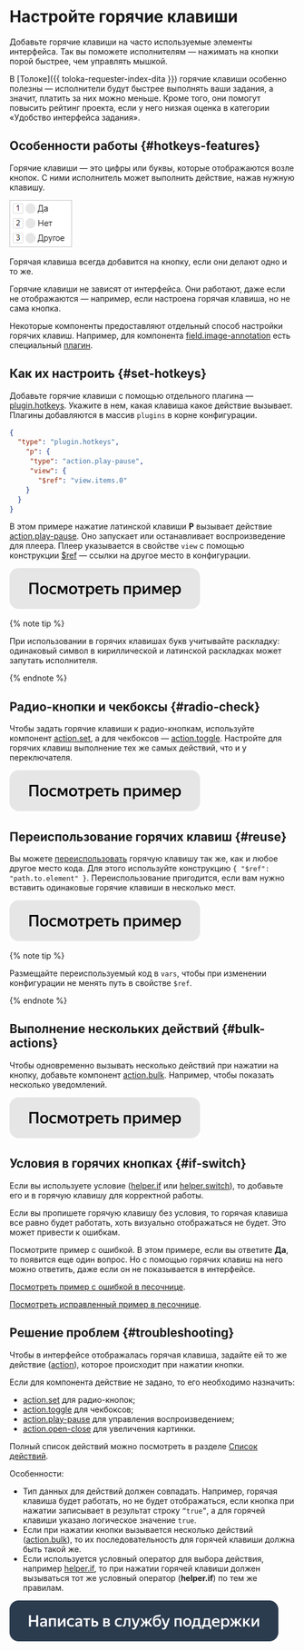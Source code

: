 # Настройте горячие клавиши

Добавьте горячие клавиши на часто используемые элементы интерфейса. Так вы поможете исполнителям — нажимать на кнопки порой быстрее, чем управлять мышкой.

В [Толоке]({{ toloka-requester-index-dita }}) горячие клавиши особенно полезны — исполнители будут быстрее выполнять ваши задания, а значит, платить за них можно меньше. Кроме того, они помогут повысить рейтинг проекта, если у него низкая оценка в категории «Удобство интерфейса задания».

## Особенности работы {#hotkeys-features}

Горячие клавиши — это цифры или буквы, которые отображаются возле кнопок. С ними исполнитель может выполнить действие, нажав нужную клавишу.

![](../_images/hotkeys-example.png)

Горячая клавиша всегда добавится на кнопку, если они делают одно и то же.

Горячие клавиши не зависят от интерфейса. Они работают, даже если не отображаются — например, если настроена горячая клавиша, но не сама кнопка.

Некоторые компоненты предоставляют отдельный способ настройки горячих клавиш. Например, для компонента [field.image-annotation](../reference/field.image-annotation.md) есть специальный [плагин](../reference/plugin.field.image-annotation.hotkeys.md).

## Как их настроить {#set-hotkeys}

Добавьте горячие клавиши с помощью отдельного плагина — [plugin.hotkeys](../reference/plugin.hotkeys.md). Укажите в нем, какая клавиша какое действие вызывает. Плагины добавляются в массив `plugins` в корне конфигурации.

```json
{
  "type": "plugin.hotkeys",
    "p": {
     "type": "action.play-pause",
     "view": {
       "$ref": "view.items.0"
    }
  }
}
```

В этом примере нажатие латинской клавиши **Р** вызывает действие [action.play-pause](../reference/action.play-pause.md). Оно запускает или останавливает воспроизведение для плеера. Плеер указывается в свойстве `view` с помощью конструкции [$ref](reuse.md) — ссылки на другое место в конфигурации.

[![](../_images/buttons/view-example.svg)](https://ya.cc/t/fowMbgtQ3YCoxE)

{% note tip %}

При использовании в горячих клавишах букв учитывайте раскладку: одинаковый символ в кириллической и латинской раскладках может запутать исполнителя.

{% endnote %}


## Радио-кнопки и чекбоксы {#radio-check}

Чтобы задать горячие клавиши к радио-кнопкам, используйте компонент [action.set](../reference/action.set.md), а для чекбоксов — [action.toggle](../reference/action.toggle.md). Настройте для горячих клавиш выполнение тех же самых действий, что и у переключателя.

[![](../_images/buttons/view-example.svg)](https://clck.ru/R4kTo)

## Переиспользование горячих клавиш {#reuse}

Вы можете [переиспользовать](reuse.md) горячую клавишу так же, как и любое другое место кода. Для этого используйте конструкцию `{ "$ref": "path.to.element" }`. Переиспользование пригодится, если вам нужно вставить одинаковые горячие клавиши в несколько мест.

[![](../_images/buttons/view-example.svg)](https://clck.ru/R4kHH)

{% note tip %}

Размещайте переиспользуемый код в `vars`, чтобы при изменении конфигурации не менять путь в свойстве `$ref`.

{% endnote %}


## Выполнение нескольких действий {#bulk-actions}

Чтобы одновременно вызывать несколько действий при нажатии на кнопку, добавьте компонент [action.bulk](../reference/action.bulk.md). Например, чтобы показать несколько уведомлений.

[![](../_images/buttons/view-example.svg)](https://clck.ru/RGsvZ)

## Условия в горячих кнопках {#if-switch}

Если вы используете условие ([helper.if](../reference/helper.if.md) или [helper.switch](../reference/helper.switch.md)), то добавьте его и в горячую клавишу для корректной работы.

Если вы пропишете горячую клавишу без условия, то горячая клавиша все равно будет работать, хоть визуально отображаться не будет. Это может привести к ошибкам.

Посмотрите пример с ошибкой. В этом примере, если вы ответите **Да**, то появится еще один вопрос. Но с помощью горячих клавиш на него можно ответить, даже если он не показывается в интерфейсе.

[Посмотреть пример с ошибкой в песочнице](https://clck.ru/RGsxF).

[Посмотреть исправленный пример в песочнице](https://clck.ru/RJXUV).

## Решение проблем {#troubleshooting}

Чтобы в интерфейсе отображалась горячая клавиша, задайте ей то же действие ([action](../reference/actions.md)), которое происходит при нажатии кнопки.

Если для компонента действие не задано, то его необходимо назначить:
- [action.set](../reference/action.set.md) для радио-кнопок;
- [action.toggle](../reference/action.toggle.md) для чекбоксов;
- [action.play-pause](../reference/action.play-pause.md) для управления воспроизведением;
- [action.open-close](../reference/action.open-close.md) для увеличения картинки.

Полный список действий можно посмотреть в разделе [Список действий](../reference/actions.md).

Особенности:

- Тип данных для действий должен совпадать. Например, горячая клавиша будет работать, но не будет отображаться, если кнопка при нажатии записывает в результат строку `“true”`, а для горячей клавиши указано логическое значение `true`.
- Если при нажатии кнопки вызывается несколько действий ([action.bulk](../reference/action.bulk.md)), то их последовательность для горячей клавиши должна быть такой же.
- Если используется условный оператор для выбора действия, например [helper.if](../reference/helper.if.md), то при нажатии горячей клавиши должен вызываться тот же условный оператор (**helper.if**) по тем же правилам.


[![](../_images/buttons/contact-support.svg)](../concepts/support.md)
